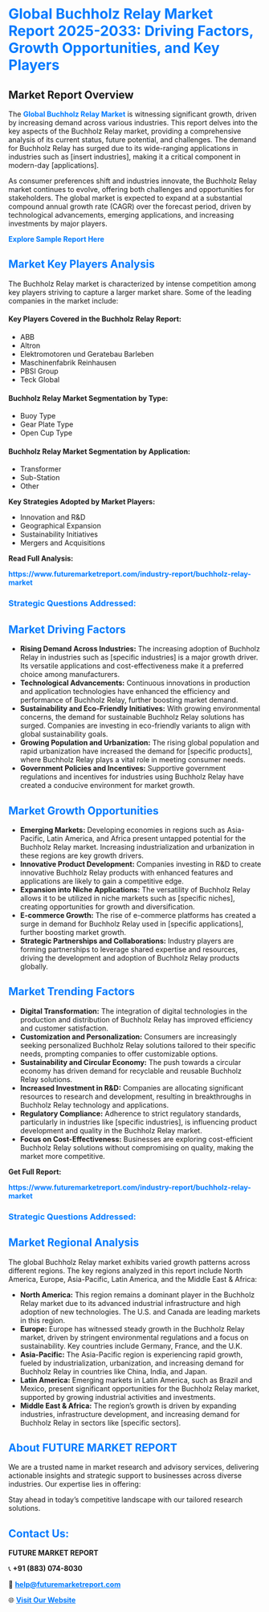 <h1 style="color: #007BFF;">Global Buchholz Relay Market Report 2025-2033: Driving Factors, Growth Opportunities, and Key Players</h1>

<section id="overview">
<h2>Market Report Overview</h2>
<p>The <a href="https://www.futuremarketreport.com/industry-report/buchholz-relay-market" style="color: #007BFF; text-decoration: none;"><strong>Global Buchholz Relay Market</strong></a> is witnessing significant growth, driven by increasing demand across various industries. This report delves into the key aspects of the Buchholz Relay market, providing a comprehensive analysis of its current status, future potential, and challenges. The demand for Buchholz Relay has surged due to its wide-ranging applications in industries such as [insert industries], making it a critical component in modern-day [applications].</p>
<p>As consumer preferences shift and industries innovate, the Buchholz Relay market continues to evolve, offering both challenges and opportunities for stakeholders. The global market is expected to expand at a substantial compound annual growth rate (CAGR) over the forecast period, driven by technological advancements, emerging applications, and increasing investments by major players.</p>
</section>

<section id="overview">
<p><a href="https://www.futuremarketreport.com/request-sample/reportId=85566" style="color: #007BFF; text-decoration: none;"><strong>Explore Sample Report Here</strong></a></p>
</section>

<section id="key-players">
<h2 style="color: #007BFF;">Market Key Players Analysis</h2>
<p>The Buchholz Relay market is characterized by intense competition among key players striving to capture a larger market share. Some of the leading companies in the market include:</p>
<h4>Key Players Covered in the Buchholz Relay Report:</h4>
<ul><li>ABB</li><li>Altron</li><li>Elektromotoren und Geratebau Barleben</li><li>Maschinenfabrik Reinhausen</li><li>PBSI Group</li><li>Teck Global</li></ul>
<h4>Buchholz Relay Market Segmentation by Type:</h4>
<ul><li>Buoy Type</li><li>Gear Plate Type</li><li>Open Cup Type</li></ul>

<h4>Buchholz Relay Market Segmentation by Application:</h4>
<ul><li>Transformer</li><li>Sub-Station</li><li>Other</li></ul>
<p><strong>Key Strategies Adopted by Market Players:</strong></p>
<ul>
<li>Innovation and R&D</li>
<li>Geographical Expansion</li>
<li>Sustainability Initiatives</li>
<li>Mergers and Acquisitions</li>
</ul>
</section>

<section>
<p><strong>Read Full Analysis: </strong></p><a href="https://www.futuremarketreport.com/industry-report/buchholz-relay-market" style="color: #007BFF; text-decoration: none;"><strong>https://www.futuremarketreport.com/industry-report/buchholz-relay-market</strong></a>
<h3 style="color: #007BFF;">Strategic Questions Addressed:</h3>
</section>

<section id="driving-factors">
<h2 style="color: #007BFF;">Market Driving Factors</h2>
<ul>
<li><strong>Rising Demand Across Industries:</strong> The increasing adoption of Buchholz Relay in industries such as [specific industries] is a major growth driver. Its versatile applications and cost-effectiveness make it a preferred choice among manufacturers.</li>
<li><strong>Technological Advancements:</strong> Continuous innovations in production and application technologies have enhanced the efficiency and performance of Buchholz Relay, further boosting market demand.</li>
<li><strong>Sustainability and Eco-Friendly Initiatives:</strong> With growing environmental concerns, the demand for sustainable Buchholz Relay solutions has surged. Companies are investing in eco-friendly variants to align with global sustainability goals.</li>
<li><strong>Growing Population and Urbanization:</strong> The rising global population and rapid urbanization have increased the demand for [specific products], where Buchholz Relay plays a vital role in meeting consumer needs.</li>
<li><strong>Government Policies and Incentives:</strong> Supportive government regulations and incentives for industries using Buchholz Relay have created a conducive environment for market growth.</li>
</ul>
</section>

<section id="growth-opportunities">
<h2 style="color: #007BFF;">Market Growth Opportunities</h2>
<ul>
<li><strong>Emerging Markets:</strong> Developing economies in regions such as Asia-Pacific, Latin America, and Africa present untapped potential for the Buchholz Relay market. Increasing industrialization and urbanization in these regions are key growth drivers.</li>
<li><strong>Innovative Product Development:</strong> Companies investing in R&D to create innovative Buchholz Relay products with enhanced features and applications are likely to gain a competitive edge.</li>
<li><strong>Expansion into Niche Applications:</strong> The versatility of Buchholz Relay allows it to be utilized in niche markets such as [specific niches], creating opportunities for growth and diversification.</li>
<li><strong>E-commerce Growth:</strong> The rise of e-commerce platforms has created a surge in demand for Buchholz Relay used in [specific applications], further boosting market growth.</li>
<li><strong>Strategic Partnerships and Collaborations:</strong> Industry players are forming partnerships to leverage shared expertise and resources, driving the development and adoption of Buchholz Relay products globally.</li>
</ul>
</section>

<section id="trending-factors">
<h2 style="color: #007BFF;">Market Trending Factors</h2>
<ul>
<li><strong>Digital Transformation:</strong> The integration of digital technologies in the production and distribution of Buchholz Relay has improved efficiency and customer satisfaction.</li>
<li><strong>Customization and Personalization:</strong> Consumers are increasingly seeking personalized Buchholz Relay solutions tailored to their specific needs, prompting companies to offer customizable options.</li>
<li><strong>Sustainability and Circular Economy:</strong> The push towards a circular economy has driven demand for recyclable and reusable Buchholz Relay solutions.</li>
<li><strong>Increased Investment in R&D:</strong> Companies are allocating significant resources to research and development, resulting in breakthroughs in Buchholz Relay technology and applications.</li>
<li><strong>Regulatory Compliance:</strong> Adherence to strict regulatory standards, particularly in industries like [specific industries], is influencing product development and quality in the Buchholz Relay market.</li>
<li><strong>Focus on Cost-Effectiveness:</strong> Businesses are exploring cost-efficient Buchholz Relay solutions without compromising on quality, making the market more competitive.</li>
</ul>
</section>

<section>
<p><strong>Get Full Report: </strong></p><a href="https://www.futuremarketreport.com/industry-report/buchholz-relay-market" style="color: #007BFF; text-decoration: none;"><strong>https://www.futuremarketreport.com/industry-report/buchholz-relay-market</strong></a>
<h3 style="color: #007BFF;">Strategic Questions Addressed:</h3>
</section>


<section id="regional-analysis">
<h2 style="color: #007BFF;">Market Regional Analysis</h2>
<p>The global Buchholz Relay market exhibits varied growth patterns across different regions. The key regions analyzed in this report include North America, Europe, Asia-Pacific, Latin America, and the Middle East & Africa:</p>
<ul>
<li><strong>North America:</strong> This region remains a dominant player in the Buchholz Relay market due to its advanced industrial infrastructure and high adoption of new technologies. The U.S. and Canada are leading markets in this region.</li>
<li><strong>Europe:</strong> Europe has witnessed steady growth in the Buchholz Relay market, driven by stringent environmental regulations and a focus on sustainability. Key countries include Germany, France, and the U.K.</li>
<li><strong>Asia-Pacific:</strong> The Asia-Pacific region is experiencing rapid growth, fueled by industrialization, urbanization, and increasing demand for Buchholz Relay in countries like China, India, and Japan.</li>
<li><strong>Latin America:</strong> Emerging markets in Latin America, such as Brazil and Mexico, present significant opportunities for the Buchholz Relay market, supported by growing industrial activities and investments.</li>
<li><strong>Middle East & Africa:</strong> The region’s growth is driven by expanding industries, infrastructure development, and increasing demand for Buchholz Relay in sectors like [specific sectors].</li>
</ul>
</section>

<footer>
<h2 style="color: #007BFF;">About FUTURE MARKET REPORT</h2>
<p>We are a trusted name in market research and advisory services, delivering actionable insights and strategic support to businesses across diverse industries. Our expertise lies in offering:</p>

<p>Stay ahead in today’s competitive landscape with our tailored research solutions.</p>

<h2 style="color: #007BFF;">Contact Us:</h2>
<p><strong>FUTURE MARKET REPORT</strong></p>
<p>📞 <strong>+91 (883) 074-8030</strong></p>
<p>📧 <strong><a href="mailto:help@futuremarketreport.com" style="color: #007BFF;">help@futuremarketreport.com</a></strong></p>
<p>🌐 <strong><a href="https://www.futuremarketreport.com/" style="color: #007BFF;">Visit Our Website</a></strong></p>
</footer>